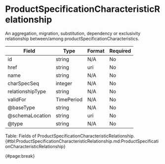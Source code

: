<!--
    ATTENTION: This file was generated via gradle!
               Do NOT manually edit this file! Any such changes will be overwritten!
-->

# ProductSpecificationCharacteristicRelationship

An aggregation, migration, substitution, dependency or exclusivity relationship between/among productSpecificationCharacteristics.

| Field | Type | Format | Required |
| ------- | ------- | ------- | --- |
| id | string | N/A | No |
| href | string | uri | No |
| name | string | N/A | No |
| charSpecSeq | integer | N/A | No |
| relationshipType | string | N/A | No |
| validFor | TimePeriod | N/A | No |
| @baseType | string | N/A | No |
| @schemaLocation | string | uri | No |
| @type | string | N/A | No |

Table: Fields of ProductSpecificationCharacteristicRelationship. {#tbl:ProductSpecificationCharacteristicRelationship.md:ProductSpecificationCharacteristicRelationship}

{#page:break}
